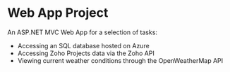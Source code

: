 # Web App Project

An ASP.NET MVC Web App for a selection of tasks:
- Accessing an SQL database hosted on Azure
- Accessing Zoho Projects data via the Zoho API
- Viewing current weather conditions through the OpenWeatherMap API
